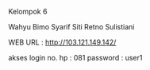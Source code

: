 Kelompok 6

Wahyu Bimo
Syarif
Siti Retno Sulistiani

WEB URL : http://103.121.149.142/

akses login
no. hp : 081
password : user1